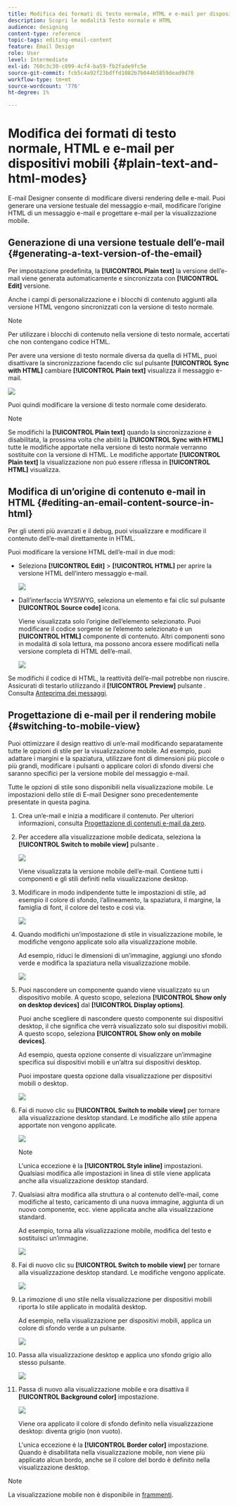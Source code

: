 ```yaml
---
title: Modifica dei formati di testo normale, HTML e e-mail per dispositivi mobili
description: Scopri le modalità Testo normale e HTML
audience: designing
content-type: reference
topic-tags: editing-email-content
feature: Email Design
role: User
level: Intermediate
exl-id: 760c3c30-c899-4cf4-ba59-fb2fade9fc5e
source-git-commit: fcb5c4a92f23bdffd1082b7b044b5859dead9d70
workflow-type: tm+mt
source-wordcount: '776'
ht-degree: 1%

---
```


# Modifica dei formati di testo normale, HTML e e-mail per dispositivi mobili {#plain-text-and-html-modes}

E-mail Designer consente di modificare diversi rendering delle e-mail. Puoi generare una versione testuale del messaggio e-mail, modificare l’origine HTML di un messaggio e-mail e progettare e-mail per la visualizzazione mobile.

## Generazione di una versione testuale dell’e-mail {#generating-a-text-version-of-the-email}

Per impostazione predefinita, la **[!UICONTROL Plain text]** la versione dell’e-mail viene generata automaticamente e sincronizzata con **[!UICONTROL Edit]** versione.

Anche i campi di personalizzazione e i blocchi di contenuto aggiunti alla versione HTML vengono sincronizzati con la versione di testo normale.

>[!NOTE]
>
>Per utilizzare i blocchi di contenuto nella versione di testo normale, accertati che non contengano codice HTML.

Per avere una versione di testo normale diversa da quella di HTML, puoi disattivare la sincronizzazione facendo clic sul pulsante **[!UICONTROL Sync with HTML]** cambiare **[!UICONTROL Plain text]** visualizza il messaggio e-mail.

![](assets/email_designer_textversion.png)

Puoi quindi modificare la versione di testo normale come desiderato.

>[!NOTE]
>
>Se modifichi la **[!UICONTROL Plain text]** quando la sincronizzazione è disabilitata, la prossima volta che abiliti la **[!UICONTROL Sync with HTML]** tutte le modifiche apportate nella versione di testo normale verranno sostituite con la versione di HTML. Le modifiche apportate **[!UICONTROL Plain text]** la visualizzazione non può essere riflessa in **[!UICONTROL HTML]** visualizza.

## Modifica di un’origine di contenuto e-mail in HTML {#editing-an-email-content-source-in-html}

Per gli utenti più avanzati e il debug, puoi visualizzare e modificare il contenuto dell’e-mail direttamente in HTML.

Puoi modificare la versione HTML dell’e-mail in due modi:

* Seleziona **[!UICONTROL Edit]** > **[!UICONTROL HTML]** per aprire la versione HTML dell’intero messaggio e-mail.

   ![](assets/email_designer_html1.png)

* Dall’interfaccia WYSIWYG, seleziona un elemento e fai clic sul pulsante **[!UICONTROL Source code]** icona.

   Viene visualizzata solo l’origine dell’elemento selezionato. Puoi modificare il codice sorgente se l’elemento selezionato è un **[!UICONTROL HTML]** componente di contenuto. Altri componenti sono in modalità di sola lettura, ma possono ancora essere modificati nella versione completa di HTML dell’e-mail.

   ![](assets/email_designer_html2.png)

Se modifichi il codice di HTML, la reattività dell’e-mail potrebbe non riuscire. Assicurati di testarlo utilizzando il **[!UICONTROL Preview]** pulsante . Consulta [Anteprima dei messaggi](../../sending/using/previewing-messages.md).

## Progettazione di e-mail per il rendering mobile {#switching-to-mobile-view}

Puoi ottimizzare il design reattivo di un’e-mail modificando separatamente tutte le opzioni di stile per la visualizzazione mobile. Ad esempio, puoi adattare i margini e la spaziatura, utilizzare font di dimensioni più piccole o più grandi, modificare i pulsanti o applicare colori di sfondo diversi che saranno specifici per la versione mobile del messaggio e-mail.

Tutte le opzioni di stile sono disponibili nella visualizzazione mobile. Le impostazioni dello stile di E-mail Designer sono precedentemente presentate in questa pagina.

1. Crea un’e-mail e inizia a modificare il contenuto. Per ulteriori informazioni, consulta [Progettazione di contenuti e-mail da zero](../../designing/using/designing-from-scratch.md#designing-an-email-content-from-scratch).
1. Per accedere alla visualizzazione mobile dedicata, seleziona la **[!UICONTROL Switch to mobile view]** pulsante .

   ![](assets/email_designer_mobile_view_switch.png)

   Viene visualizzata la versione mobile dell’e-mail. Contiene tutti i componenti e gli stili definiti nella visualizzazione desktop.

1. Modificare in modo indipendente tutte le impostazioni di stile, ad esempio il colore di sfondo, l’allineamento, la spaziatura, il margine, la famiglia di font, il colore del testo e così via.

   ![](assets/email_designer_mobile_view.png)

1. Quando modifichi un’impostazione di stile in visualizzazione mobile, le modifiche vengono applicate solo alla visualizzazione mobile.

   Ad esempio, riduci le dimensioni di un’immagine, aggiungi uno sfondo verde e modifica la spaziatura nella visualizzazione mobile.

   ![](assets/email_designer_mobile_view_change.png)

1. Puoi nascondere un componente quando viene visualizzato su un dispositivo mobile. A questo scopo, seleziona **[!UICONTROL Show only on desktop devices]** dal **[!UICONTROL Display options]**.

   Puoi anche scegliere di nascondere questo componente sui dispositivi desktop, il che significa che verrà visualizzato solo sui dispositivi mobili. A questo scopo, seleziona **[!UICONTROL Show only on mobile devices]**.

   Ad esempio, questa opzione consente di visualizzare un’immagine specifica sui dispositivi mobili e un’altra sui dispositivi desktop.

   Puoi impostare questa opzione dalla visualizzazione per dispositivi mobili o desktop.

   ![](assets/email_designer_mobile_hide.png)

1. Fai di nuovo clic su **[!UICONTROL Switch to mobile view]** per tornare alla visualizzazione desktop standard. Le modifiche allo stile appena apportate non vengono applicate.

   ![](assets/email_designer_mobile_view_desktop_no-change.png)

   >[!NOTE]
   >
   >L&#39;unica eccezione è la **[!UICONTROL Style inline]** impostazioni. Qualsiasi modifica alle impostazioni in linea di stile viene applicata anche alla visualizzazione desktop standard.

1. Qualsiasi altra modifica alla struttura o al contenuto dell’e-mail, come modifiche al testo, caricamento di una nuova immagine, aggiunta di un nuovo componente, ecc. viene applicata anche alla visualizzazione standard.

   Ad esempio, torna alla visualizzazione mobile, modifica del testo e sostituisci un’immagine.

   ![](assets/email_designer_mobile_view_change_content.png)

1. Fai di nuovo clic su **[!UICONTROL Switch to mobile view]** per tornare alla visualizzazione desktop standard. Le modifiche vengono applicate.

   ![](assets/email_designer_mobile_view_desktop_content-change.png)

1. La rimozione di uno stile nella visualizzazione per dispositivi mobili riporta lo stile applicato in modalità desktop.

   Ad esempio, nella visualizzazione per dispositivi mobili, applica un colore di sfondo verde a un pulsante.

   ![](assets/email_designer_mobile_view_background_mobile.png)

1. Passa alla visualizzazione desktop e applica uno sfondo grigio allo stesso pulsante.

   ![](assets/email_designer_mobile_view_background_desktop.png)

1. Passa di nuovo alla visualizzazione mobile e ora disattiva il **[!UICONTROL Background color]** impostazione.

   ![](assets/email_designer_mobile_view_background_mobile_disabled.png)

   Viene ora applicato il colore di sfondo definito nella visualizzazione desktop: diventa grigio (non vuoto).

   L&#39;unica eccezione è la **[!UICONTROL Border color]** impostazione. Quando è disabilitata nella visualizzazione mobile, non viene più applicato alcun bordo, anche se il colore del bordo è definito nella visualizzazione desktop.

>[!NOTE]
>
>La visualizzazione mobile non è disponibile in [frammenti](../../designing/using/using-reusable-content.md#about-fragments).
